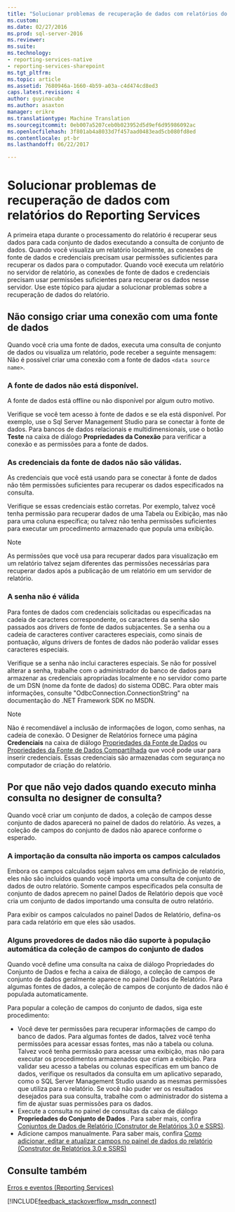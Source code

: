 ```yaml
---
title: "Solucionar problemas de recuperação de dados com relatórios do Reporting Services | Microsoft Docs"
ms.custom: 
ms.date: 02/27/2016
ms.prod: sql-server-2016
ms.reviewer: 
ms.suite: 
ms.technology:
- reporting-services-native
- reporting-services-sharepoint
ms.tgt_pltfrm: 
ms.topic: article
ms.assetid: 7680946a-1660-4b59-a03a-c4d474cd8ed3
caps.latest.revision: 4
author: guyinacube
ms.author: asaxton
manager: erikre
ms.translationtype: Machine Translation
ms.sourcegitcommit: 0eb007a5207ceb0b023952d5d9ef6d95986092ac
ms.openlocfilehash: 3f801ab4a8033d7f457aad0483ead5cb080fd8ed
ms.contentlocale: pt-br
ms.lasthandoff: 06/22/2017

---
```

# <a name="troubleshoot-data-retrieval-issues-with-reporting-services-reports"></a>Solucionar problemas de recuperação de dados com relatórios do Reporting Services
A primeira etapa durante o processamento do relatório é recuperar seus dados para cada conjunto de dados executando a consulta de conjunto de dados. Quando você visualiza um relatório localmente, as conexões de fonte de dados e credenciais precisam usar permissões suficientes para recuperar os dados para o computador. Quando você executa um relatório no servidor de relatório, as conexões de fonte de dados e credenciais precisam usar permissões suficientes para recuperar os dados nesse servidor. Use este tópico para ajudar a solucionar problemas sobre a recuperação de dados do relatório.   
  
## <a name="i-cannot-create-a-connection-to-a-data-source"></a>Não consigo criar uma conexão com uma fonte de dados  
Quando você cria uma fonte de dados, executa uma consulta de conjunto de dados ou visualiza um relatório, pode receber a seguinte mensagem: Não é possível criar uma conexão com a fonte de dados `<data source name>`.   
    
### <a name="data-source-is-not-available"></a>A fonte de dados não está disponível.  
A fonte de dados está offline ou não disponível por algum outro motivo.   
  
Verifique se você tem acesso à fonte de dados e se ela está disponível. Por exemplo, use o Sql Server Management Studio para se conectar à fonte de dados. Para bancos de dados relacionais e multidimensionais, use o botão **Teste** na caixa de diálogo **Propriedades da Conexão** para verificar a conexão e as permissões para a fonte de dados.   
  
### <a name="data-source-credentials-are-not-valid"></a>As credenciais da fonte de dados não são válidas.  
As credenciais que você está usando para se conectar â fonte de dados não têm permissões suficientes para recuperar os dados especificados na consulta.  
  
Verifique se essas credenciais estão corretas. Por exemplo, talvez você tenha permissão para recuperar dados de uma Tabela ou Exibição, mas não para uma coluna específica; ou talvez não tenha permissões suficientes para executar um procedimento armazenado que popula uma exibição.   
  
> [!NOTE]  
> As permissões que você usa para recuperar dados para visualização em um relatório talvez sejam diferentes das permissões necessárias para recuperar dados após a publicação de um relatório em um servidor de relatório.   
  
### <a name="not-a-valid-password"></a>A senha não é válida  
Para fontes de dados com credenciais solicitadas ou especificadas na cadeia de caracteres correspondente, os caracteres da senha são passados aos drivers de fonte de dados subjacentes. Se a senha ou a cadeia de caracteres contiver caracteres especiais, como sinais de pontuação, alguns drivers de fontes de dados não poderão validar esses caracteres especiais.   
  
Verifique se a senha não inclui caracteres especiais. Se não for possível alterar a senha, trabalhe com o administrador do banco de dados para armazenar as credenciais apropriadas localmente e no servidor como parte de um DSN (nome da fonte de dados) do sistema ODBC. Para obter mais informações, consulte "OdbcConnection.ConnectionString" na documentação do .NET Framework SDK no MSDN.   
  
> [!NOTE]  
>Não é recomendável a inclusão de informações de logon, como senhas, na cadeia de conexão. O Designer de Relatórios fornece uma página **Credenciais** na caixa de diálogo [Propriedades da Fonte de Dados](~/reporting-services/report-data/enter-data-source-credentials-dialog-box-report-builder.md) ou [Propriedades da Fonte de Dados Compartilhada](~/reporting-services/report-data/enter-data-source-credentials-dialog-box-report-builder.md) que você pode usar para inserir credenciais. Essas credenciais são armazenadas com segurança no computador de criação do relatório.  
  
## <a name="why-do-i-see-no-data-when-i-run-my-query-in-the-query-designer"></a>Por que não vejo dados quando executo minha consulta no designer de consulta?  
Quando você criar um conjunto de dados, a coleção de campos desse conjunto de dados aparecerá no painel de dados do relatório. Às vezes, a coleção de campos do conjunto de dados não aparece conforme o esperado.   
  
### <a name="import-query-does-not-import-calculated-fields"></a>A importação da consulta não importa os campos calculados  
  
Embora os campos calculados sejam salvos em uma definição de relatório, eles não são incluídos quando você importa uma consulta de conjunto de dados de outro relatório. Somente campos especificados pela consulta de conjunto de dados aprecem no painel Dados de Relatório depois que você cria um conjunto de dados importando uma consulta de outro relatório.   
  
Para exibir os campos calculados no painel Dados de Relatório, defina-os para cada relatório em que eles são usados.   
  
### <a name="some-data-providers-do-not-support-automatic-population-of-the-dataset-field-collection"></a>Alguns provedores de dados não dão suporte à população automática da coleção de campos do conjunto de dados  
Quando você define uma consulta na caixa de diálogo Propriedades do Conjunto de Dados e fecha a caixa de diálogo, a coleção de campos de conjunto de dados geralmente aparece no painel Dados de Relatório. Para algumas fontes de dados, a coleção de campos de conjunto de dados não é populada automaticamente.   
  
Para popular a coleção de campos do conjunto de dados, siga este procedimento:  
* Você deve ter permissões para recuperar informações de campo do banco de dados. Para algumas fontes de dados, talvez você tenha permissões para acessar essas fontes, mas não a tabela ou coluna. Talvez você tenha permissão para acessar uma exibição, mas não para executar os procedimentos armazenados que criam a exibição. Para validar seu acesso a tabelas ou colunas específicas em um banco de dados, verifique os resultados da consulta em um aplicativo separado, como o SQL Server Management Studio usando as mesmas permissões que utiliza para o relatório. Se você não puder ver os resultados desejados para sua consulta, trabalhe com o administrador do sistema a fim de ajustar suas permissões para os dados.   
* Execute a consulta no painel de consultas da caixa de diálogo **Propriedades do Conjunto de Dados** . Para saber mais, confira [Conjuntos de Dados de Relatório (Construtor de Relatórios 3.0 e SSRS)](../../reporting-services/report-data/report-datasets-ssrs.md).  
* Adicione campos manualmente. Para saber mais, confira [Como adicionar, editar e atualizar campos no painel de dados do relatório (Construtor de Relatórios 3.0 e SSRS)](../../reporting-services/report-data/add-edit-refresh-fields-in-the-report-data-pane-report-builder-and-ssrs.md)   
  
## <a name="see-also"></a>Consulte também  
[Erros e eventos (Reporting Services)](../../reporting-services/troubleshooting/errors-and-events-reference-reporting-services.md)  
  
  

[!INCLUDE[feedback_stackoverflow_msdn_connect](../../includes/feedback-stackoverflow-msdn-connect.md)]




